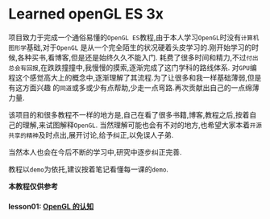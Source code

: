 # Learned openGL ES 3x

项目致力于完成一个通俗易懂的`OpenGL ES`教程,由于本人学习`OpenGL`时没有`计算机图形学`基础,对于`OpenGL`
是从一个完全陌生的状况硬着头皮学习的.刚开始学习的时候,各种买书,看博客,但是还是始终久久不能入门.
耗费了很多时间和精力,不过`付出总会有回报`,在跌跌撞撞中,我慢慢的摸索,逐渐完成了这门学科的路线体系.
对`GPU`编程这个感觉高大上的概念中,逐渐理解了其流程.为了让很多和我一样基础薄弱,但是有这方面兴趣
的`同道`或多或少有点帮助,少走一点弯路.再次贡献出自己的一点绵薄力量.

该项目的和很多教程不一样的地方是,自己在看了很多书籍,博客,教程之后,按着自己的理解,来试图解释`OpenGL`.
当然理解可能也会有不对的地方,也希望大家本着`开源共享的精神`及时点出,展开讨论,给予纠正,以免误人子弟.

当然本人也会在今后不断的学习中,研究中逐步纠正完善.

教程以`demo`为依托,建议按着笔记看懂每一课的`demo`.

**本教程仅供参考**

#### lesson01: [OpenGL 的认知][1]





























[1]: https://github.com/xiwenhec/LearnOpenGLES3x/blob/master/app/src/main/java/com/sivin/learnopengles3x/lesson1/note01.md